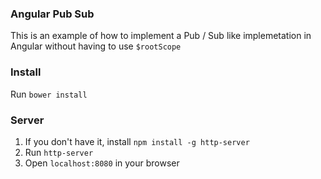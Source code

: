 ### Angular Pub Sub
This is an example of how to implement a Pub / Sub like implemetation in Angular without having to use `$rootScope`

### Install
Run `bower install`

### Server
1. If you don't have it, install `npm install -g http-server`
2. Run `http-server`
3. Open `localhost:8080` in your browser